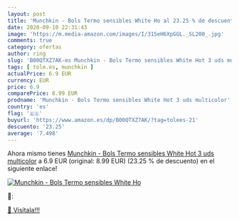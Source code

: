 ```yaml
---
layout: post
title: 'Munchkin - Bols Termo sensibles White Ho al 23.25 % de descuento'
date: 2020-09-10 22:31:43
image: 'https://m.media-amazon.com/images/I/31SeH6XpGGL._SL200_.jpg'
comments: true
category: ofertas
author: ring
slug: 'B00QTXZ7AK-es Munchkin - Bols Termo sensibles White Hot 3 uds multicolor'
tags: [ tole.es, munchkin ]
actualPrice: 6.9 EUR
currency: EUR
price: 6.9
comparePrice: 8.99 EUR
prodname: 'Munchkin - Bols Termo sensibles White Hot 3 uds multicolor'
country: 'es'
flag: '🇪🇸'
buyurl: 'https://www.amazon.es/dp/B00QTXZ7AK/?tag=tolees-21'
descuento: '23.25'
average: '7.498'
---
```


Ahora mismo tienes [Munchkin - Bols Termo sensibles White Hot 3 uds multicolor](https://www.amazon.es/dp/B00QTXZ7AK/?tag=tolees-21) a 6.9 EUR (original: 8.99 EUR) (23.25 %  de descuento) en el siguiente enlace!

[![Munchkin - Bols Termo sensibles White Ho](https://m.media-amazon.com/images/I/31SeH6XpGGL._SL200_.jpg)](https://www.amazon.es/dp/B00QTXZ7AK/?tag=tolees-21)

🔎:


[🛒 Visítala!!!](https://www.amazon.es/dp/B00QTXZ7AK/?tag=tolees-21)
